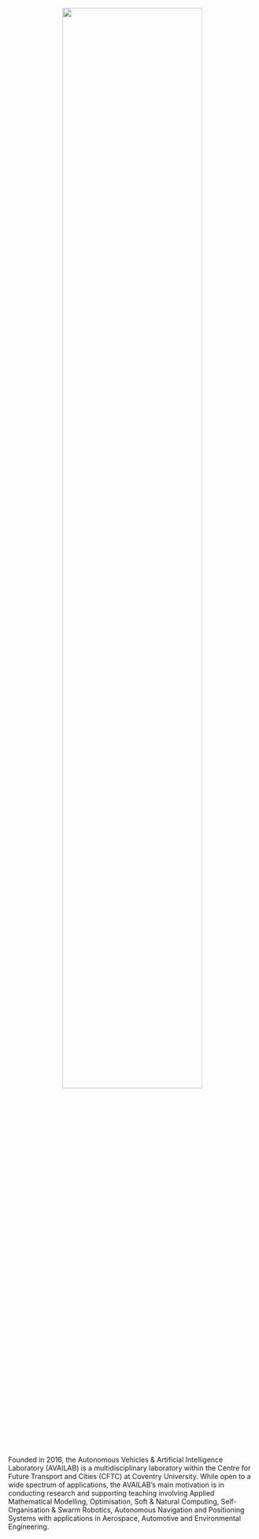 <p align="center">
  <img src="https://availabdotorg.files.wordpress.com/2022/06/availab-combined-tall-white.bmp?w=1024" width="75%" />
</p>

Founded in 2016, the Autonomous Vehicles & Artificial Intelligence Laboratory (AVAILAB) is a multidisciplinary laboratory within the Centre for Future Transport and Cities (CFTC) at Coventry University.
While open to a wide spectrum of applications, the AVAILAB’s main motivation is in conducting research and supporting teaching involving Applied Mathematical Modelling, Optimisation, Soft & Natural Computing, Self-Organisation & Swarm Robotics, Autonomous Navigation and Positioning Systems with applications in Aerospace, Automotive and Environmental Engineering.
